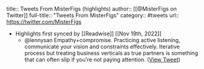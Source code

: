 title:: Tweets From MisterFigs (highlights)
author:: [[@MisterFigs on Twitter]]
full-title:: "Tweets From MisterFigs"
category:: #tweets
url:: https://twitter.com/MisterFigs

- Highlights first synced by [[Readwise]] [[Nov 19th, 2022]]
	- @lennysan Empathy+compromise. Practicing active listening, communicate your vision and constraints effectively. Iterative process but treating business verticals as true partners is something that can often slip if you're not paying attention. ([View Tweet](https://twitter.com/MisterFigs/status/1456351356915175429))